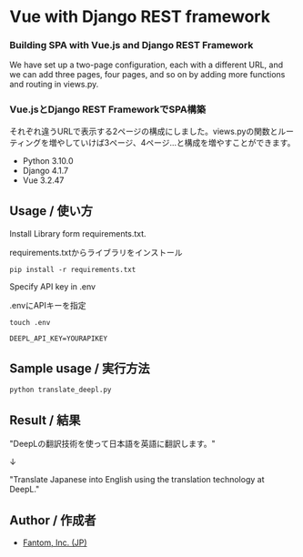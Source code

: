# Vue with Django REST framework

### Building SPA with Vue.js and Django REST Framework

We have set up a two-page configuration, each with a different URL, and we can add three pages, four pages, and so on by adding more functions and routing in views.py.

### Vue.jsとDjango REST FrameworkでSPA構築

それぞれ違うURLで表示する2ページの構成にしました。views.pyの関数とルーティングを増やしていけば3ページ、4ページ…と構成を増やすことができます。

- Python 3.10.0
- Django 4.1.7
- Vue 3.2.47

## Usage / 使い方

Install Library form requirements.txt.

requirements.txtからライブラリをインストール


	pip install -r requirements.txt

Specify API key in .env

.envにAPIキーを指定

    touch .env

	DEEPL_API_KEY=YOURAPIKEY
	
## Sample usage / 実行方法

	python translate_deepl.py

## Result / 結果
"DeepLの翻訳技術を使って日本語を英語に翻訳します。"

↓ 

"Translate Japanese into English using the translation technology at DeepL."


## Author / 作成者

- [Fantom, Inc. (JP)](https://twitter.com/Fantomcojp)